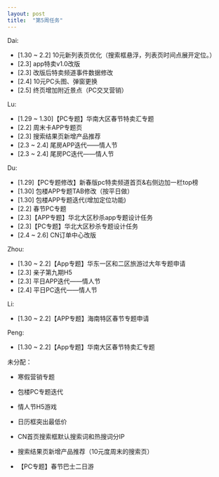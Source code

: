 ```yaml
---
layout: post
title:  "第5周任务"
---
```


Dai:
- [1.30 ~ 2.2] 10元新列表页优化（搜索框悬浮，列表页时间点展开定位。）
- [2.3] app特卖v1.0改版
- [2.3] 改版后特卖频道事件数据修改
- [2.4] 10元PC头图、弹窗更换
- [2.5] 终页增加附近景点（PC交叉营销）

Lu:
- [1.29 ~ 1.30]【PC专题】华南大区春节特卖汇专题
- [2.2] 周末卡APP专题页
- [2.3] 搜索结果页新增产品推荐
- [2.3 ~ 2.4] 尾房APP迭代——情人节
- [2.3 ~ 2.4] 尾房PC迭代——情人节

Du:
- [1.29]【PC专题修改】新春版pc特卖频道首页&右侧边加一栏top榜
- [1.30] 包楼APP专题TAB修改（按平日做）
- [1.30] 包楼APP专题迭代(增加定位功能)
- [2.2] 春节PC专题
- [2.3]【APP专题】华北大区秒杀app专题设计任务
- [2.3]【PC专题】华北大区秒杀专题设计任务
- [2.4 ~ 2.6] CN订单中心改版

Zhou:
- [1.30 ~ 2.2]【App专题】华东一区和二区旅游过大年专题申请
- [2.3] 亲子第九期H5
- [2.3] 平日APP迭代——情人节
- [2.4] 平日PC迭代——情人节

Li:
- [1.30 ~ 2.2]【APP专题】海南特区春节专题申请

Peng:
- [1.30 ~ 2.2]【App专题】华南大区春节特卖汇专题


未分配：
- 寒假营销专题
- 包楼PC专题迭代
- 情人节H5游戏
- 日历框突出最低价
- CN首页搜索框默认搜索词和热搜词分IP
- 搜索结果页新增产品推荐（10元度周末的搜索页）

- 【PC专题】春节巴士二日游
